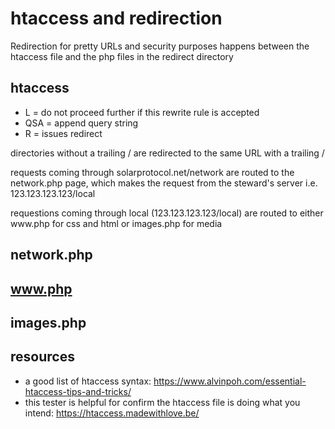 # htaccess and redirection

Redirection for pretty URLs and security purposes happens between the htaccess file and the php files in the redirect directory

## htaccess

* L = do not proceed further if this rewrite rule is accepted
* QSA = append query string
* R = issues redirect

<p>
directories without a trailing / are redirected to the same URL with a trailing /
</p>
<p>
requests coming through solarprotocol.net/network are routed to the network.php page, which makes the request from the steward's server i.e. 123.123.123.123/local
</p>
<p>
requestions coming through local (123.123.123.123/local) are routed to either www.php for css and html or images.php for media
</p>

## network.php

## www.php

## images.php

## resources
 * a good list of htaccess syntax: https://www.alvinpoh.com/essential-htaccess-tips-and-tricks/
 * this tester is helpful for confirm the htaccess file is doing what you intend: https://htaccess.madewithlove.be/
